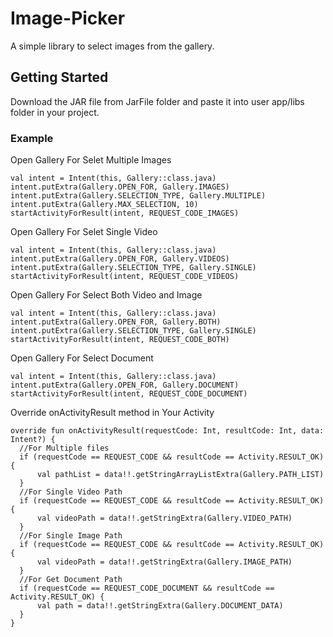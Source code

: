 # Image-Picker

A simple library to select images from the gallery.

## Getting Started

Download the JAR file from JarFile folder and paste it into user app/libs folder in your project. 

### Example

Open Gallery For Selet Multiple Images
```
val intent = Intent(this, Gallery::class.java)
intent.putExtra(Gallery.OPEN_FOR, Gallery.IMAGES)
intent.putExtra(Gallery.SELECTION_TYPE, Gallery.MULTIPLE)
intent.putExtra(Gallery.MAX_SELECTION, 10)
startActivityForResult(intent, REQUEST_CODE_IMAGES)
```
Open Gallery For Selet Single Video
```
val intent = Intent(this, Gallery::class.java)
intent.putExtra(Gallery.OPEN_FOR, Gallery.VIDEOS)
intent.putExtra(Gallery.SELECTION_TYPE, Gallery.SINGLE)
startActivityForResult(intent, REQUEST_CODE_VIDEOS)
```
Open Gallery For Select Both Video and Image
```
val intent = Intent(this, Gallery::class.java)
intent.putExtra(Gallery.OPEN_FOR, Gallery.BOTH)
intent.putExtra(Gallery.SELECTION_TYPE, Gallery.SINGLE)
startActivityForResult(intent, REQUEST_CODE_BOTH)
```
Open Gallery For Select Document
```
val intent = Intent(this, Gallery::class.java)
intent.putExtra(Gallery.OPEN_FOR, Gallery.DOCUMENT)
startActivityForResult(intent, REQUEST_CODE_DOCUMENT)
```

Override onActivityResult method in Your Activity
```
override fun onActivityResult(requestCode: Int, resultCode: Int, data: Intent?) {
  //For Multiple files
  if (requestCode == REQUEST_CODE && resultCode == Activity.RESULT_OK) {
      val pathList = data!!.getStringArrayListExtra(Gallery.PATH_LIST)
  }
  //For Single Video Path
  if (requestCode == REQUEST_CODE && resultCode == Activity.RESULT_OK) {
      val videoPath = data!!.getStringExtra(Gallery.VIDEO_PATH)
  }
  //For Single Image Path
  if (requestCode == REQUEST_CODE && resultCode == Activity.RESULT_OK) {
      val videoPath = data!!.getStringExtra(Gallery.IMAGE_PATH)
  }
  //For Get Document Path
  if (requestCode == REQUEST_CODE_DOCUMENT && resultCode == Activity.RESULT_OK) {
      val path = data!!.getStringExtra(Gallery.DOCUMENT_DATA)
  }
}
```
